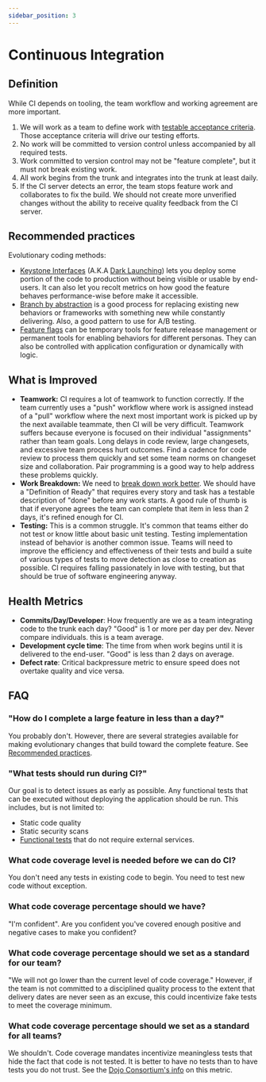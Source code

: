 ```yaml
---
sidebar_position: 3
---
```


# Continuous Integration

## Definition

While CI depends on tooling, the team workflow and working agreement are more important.

1. We will work as a team to define work with [testable acceptance criteria](https://dojoconsortium.org/docs/work-decomposition/behavior-driven-development/). Those acceptance criteria will drive our testing efforts.
2. No work will be committed to version control unless accompanied by all required tests.
3. Work committed to version control may not be "feature complete", but it must not break existing work.
4. All work begins from the trunk and integrates into the trunk at least daily.
5. If the CI server detects an error, the team stops feature work and collaborates to fix the build. We should not create more unverified changes without the ability to receive quality feedback from the CI server.

## Recommended practices

Evolutionary coding methods:


- [Keystone Interfaces](https://martinfowler.com/bliki/KeystoneInterface.html) (A.K.A [Dark Launching](https://martinfowler.com/bliki/DarkLaunching.html)) lets you deploy some portion of the code to production without being visible or usable by end-users. It can also let you recolt metrics on how good the feature behaves performance-wise before make it accessible.
- [Branch by abstraction](https://www.branchbyabstraction.com/) is a good process for replacing existing new behaviors or frameworks with something new while constantly delivering. Also, a good pattern to use for A/B testing.
- [Feature flags](https://martinfowler.com/articles/feature-toggles.html) can be temporary tools for feature release management or permanent tools for enabling behaviors for different personas. They can also be controlled with application configuration or dynamically with logic.

## What is Improved

- **Teamwork:** CI requires a lot of teamwork to function correctly. If the team currently uses a "push" workflow where work is assigned instead of a "pull" workflow where the next most important work is picked up by the next available teammate, then CI will be very difficult. Teamwork suffers because everyone is focused on their individual "assignments" rather than team goals. Long delays in code review, large changesets, and excessive team process hurt outcomes. Find a cadence for code review to process them quickly and set some team norms on changeset size and collaboration. Pair programming is a good way to help address these problems quickly.
- **Work Breakdown:** We need to [break down work better](https://dojoconsortium.org/docs/work-decomposition/work-breakdown/). We should have a "Definition of Ready" that requires every story and task has a testable description of "done" before any work starts. A good rule of thumb is that if everyone agrees the team can complete that item in less than 2 days, it's refined enough for CI.
- **Testing:** This is a common struggle. It's common that teams either do not test or know little about basic unit testing. Testing implementation instead of behavior is another common issue. Teams will need to improve the efficiency and effectiveness of their tests and build a suite of various types of tests to move detection as close to creation as possible. CI requires falling passionately in love with testing, but that should be true of software engineering anyway.

## Health Metrics

- **Commits/Day/Developer**: How frequently are we as a team integrating code to the trunk each day? "Good" is 1 or more per day per dev. Never compare individuals. this is a team average.
- **Development cycle time**: The time from when work begins until it is delivered to the end-user. "Good" is less than 2 days on average.
- **Defect rate**: Critical backpressure metric to ensure speed does not overtake quality and vice versa.

## FAQ

### "How do I complete a large feature in less than a day?"

You probably don't. However, there are several strategies available for making evolutionary changes that build toward the complete feature. See [Recommended practices](#recommended-practices).

### "What tests should run during CI?"

Our goal is to detect issues as early as possible. Any functional tests that can be executed without deploying the application should be run. This includes, but is not limited to:

- Static code quality
- Static security scans
- [Functional tests](https://martinfowler.com/articles/practical-test-pyramid.html) that do not require external services.

### What code coverage level is needed before we can do CI?

You don't need any tests in existing code to begin. You need to test new code without exception.

### What code coverage percentage should we have?

"I'm confident". Are you confident you've covered enough positive and negative cases to make you confident?

### What code coverage percentage should we set as a standard for our team?

"We will not go lower than the current level of code coverage." However, if the team is not committed to a disciplined quality process to the extent that delivery dates are never seen as an excuse, this could incentivize fake tests to meet the coverage minimum.

### What code coverage percentage should we set as a standard for all teams?

We shouldn't. Code coverage mandates incentivize meaningless tests that hide the fact that code is not tested. It is better to have no tests than to have tests you do not trust. See the [Dojo Consortium's info](https://dojoconsortium.org/metrics/code-coverage/) on this metric.
